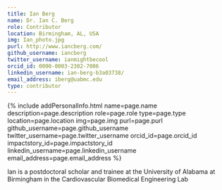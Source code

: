 ```yaml
---
title: Ian Berg
name: Dr. Ian C. Berg
role: Contributor
location: Birmingham, AL, USA
img: Ian_photo.jpg
purl: http://www.iancberg.com/
github_username: iancberg
twitter_username: ianmightbecool
orcid_id: 0000-0003-2302-7006
linkedin_username: ian-berg-b3a03738/
email_address: iberg@uabmc.edu
type: contributor
---
```


<!--HTML / LIQUID stuff to render picture and links  -->
{% include addPersonalInfo.html name=page.name description=page.description role=page.role type=page.type location=page.location img=page.img purl=page.purl github_username=page.github_username twitter_username=page.twitter_username orcid_id=page.orcid_id impactstory_id=page.impactstory_id linkedin_username=page.linkedin_username email_address=page.email_address %}

<!-- START OF FREE MARKDOWN  -->
Ian is a postdoctoral scholar and trainee at the University of Alabama at Birmingham in the Cardiovascular Biomedical Engineering Lab